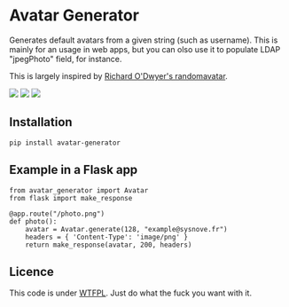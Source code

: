 # Avatar Generator

Generates default avatars from a given string (such as username). This is mainly for an usage in web apps, but you can olso use it to populate LDAP "jpegPhoto" field, for instance.

This is largely inspired by [Richard O'Dwyer's randomavatar](https://github.com/richardasaurus/randomavatar).

![](examples/photo3.png "")
![](examples/photo2.png "")
![](examples/photo1.png "")

## Installation

    pip install avatar-generator

## Example in a Flask app

    from avatar_generator import Avatar
    from flask import make_response

    @app.route("/photo.png")
    def photo():
        avatar = Avatar.generate(128, "example@sysnove.fr")
        headers = { 'Content-Type': 'image/png' }
        return make_response(avatar, 200, headers)

## Licence

This code is under [WTFPL](https://en.wikipedia.org/wiki/WTFPL). Just do what the fuck you want with it.
